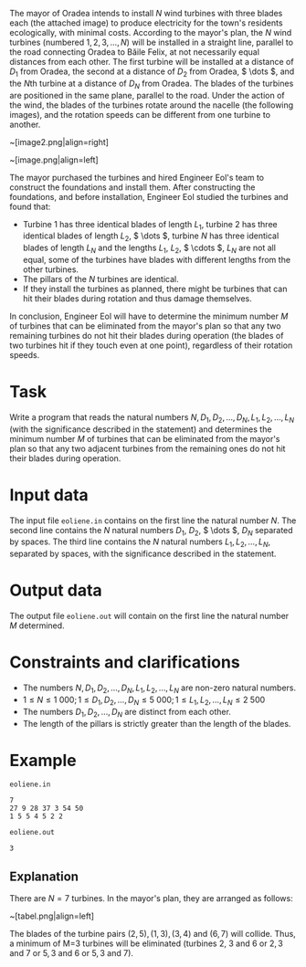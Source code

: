 The mayor of Oradea intends to install $N$ wind turbines with three blades each (the attached image) to produce electricity for the town's residents ecologically, with minimal costs. According to the mayor's plan, the $N$ wind turbines (numbered $1, 2, 3, \dots, N$) will be installed in a straight line, parallel to the road connecting Oradea to Băile Felix, at not necessarily equal distances from each other. The first turbine will be installed at a distance of $D_1$ from Oradea, the second at a distance of $D_2$ from Oradea, $ \dots $, and the $N$th turbine at a distance of $D_N$ from Oradea. The blades of the turbines are positioned in the same plane, parallel to the road. Under the action of the wind, the blades of the turbines rotate around the nacelle (the following images), and the rotation speeds can be different from one turbine to another.

~[image2.png|align=right]

~[image.png|align=left]

The mayor purchased the turbines and hired Engineer Eol's team to construct the foundations and install them. After constructing the foundations, and before installation, Engineer Eol studied the turbines and found that:

- Turbine $1$ has three identical blades of length $L_1$, turbine $2$ has three identical blades of length $L_2$, $ \dots $, turbine $N$ has three identical blades of length $L_N$ and the lengths $L_1$, $L_2$, $ \cdots $, $L_N$ are not all equal, some of the turbines have blades with different lengths from the other turbines.
- The pillars of the $N$ turbines are identical.
- If they install the turbines as planned, there might be turbines that can hit their blades during rotation and thus damage themselves.

In conclusion, Engineer Eol will have to determine the minimum number $M$ of turbines that can be eliminated from the mayor's plan so that any two remaining turbines do not hit their blades during operation (the blades of two turbines hit if they touch even at one point), regardless of their rotation speeds.

# Task

Write a program that reads the natural numbers $N, D_1, D_2, \dots, D_N, L_1, L_2, \dots, L_N$ (with the significance described in the statement) and determines the minimum number $M$ of turbines that can be eliminated from the mayor's plan so that any two adjacent turbines from the remaining ones do not hit their blades during operation.

# Input data 

The input file `eoliene.in` contains on the first line the natural number $N$. The second line contains the $N$ natural numbers $D_1$, $D_2$, $ \dots $, $D_N$ separated by spaces. The third line contains the $N$ natural numbers $L_1, L_2, \dots, L_N$, separated by spaces, with the significance described in the statement.

# Output data

The output file `eoliene.out` will contain on the first line the natural number $M$ determined.

# Constraints and clarifications

* The numbers $N, D_1, D_2, \dots, D_N, L_1, L_2, \dots, L_N$ are non-zero natural numbers.
* $1 \leq N \leq 1 \ 000; 1 \leq D_1, D_2, \dots, D_N \leq 5 \ 000; 1 \leq L_1, L_2, \dots, L_N \leq 2 \ 500$
* The numbers $D_1, D_2, \dots, D_N$ are distinct from each other.
* The length of the pillars is strictly greater than the length of the blades.

# Example 

`eoliene.in`
```
7
27 9 28 37 3 54 50
1 5 5 4 5 2 2
```

`eoliene.out`
```
3
```

## Explanation

There are $N=7$ turbines. In the mayor's plan, they are arranged as follows:

~[tabel.png|align=left]

The blades of the turbine pairs $(2,5), (1,3), (3,4)$ and $(6,7)$ will collide. Thus, a minimum of M=3 turbines will be eliminated (turbines $2$, $3$ and $6$ or $2,3$ and $7$ or $5,3$ and $6$ or $5,3$ and $7$).